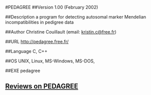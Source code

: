 #PEDAGREE
##Version
1.00 (February 2002)

##Description
a program for detecting autosomal marker Mendelian incompatibilities in pedigree data

##Author
Christine Couillault (email: kristin.c@free.fr)

##URL
http://pedagree.free.fr/

##Language
C, C++

##OS
UNIX, Linux, MS-Windows, MS-DOS,

##EXE
pedagree


## [Reviews on PEDAGREE](https://github.com/gaow/genetic-analysis-software/issues/377)
